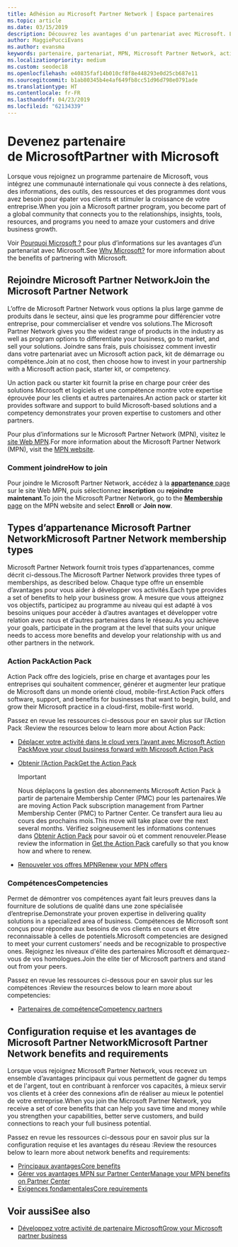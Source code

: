 ```yaml
---
title: Adhésion au Microsoft Partner Network | Espace partenaires
ms.topic: article
ms.date: 03/15/2019
description: Découvrez les avantages d'un partenariat avec Microsoft. L’offre de Microsoft Partner Network vous options la plus large gamme de produits dans le secteur, ainsi que les programme pour différencier votre entreprise, pour commercialiser et vendre vos solutions.
author: MaggiePucciEvans
ms.author: evansma
keywords: partenaire, partenariat, MPN, Microsoft Partner Network, action pack, MAPS, abonnement action pack, avantages, avantages MPN, adhésion, argent, or, compétences
ms.localizationpriority: medium
ms.custom: seodec18
ms.openlocfilehash: e40835faf14b010cf8f8e448293e0d25cb687e11
ms.sourcegitcommit: b1ab80345b4e4af649fb8cc51d96d798e0791ade
ms.translationtype: HT
ms.contentlocale: fr-FR
ms.lasthandoff: 04/23/2019
ms.locfileid: "62134339"
---
```

# <a name="partner-with-microsoft"></a><span data-ttu-id="bd088-105">Devenez partenaire de Microsoft</span><span class="sxs-lookup"><span data-stu-id="bd088-105">Partner with Microsoft</span></span>

<span data-ttu-id="bd088-106">Lorsque vous rejoignez un programme partenaire de Microsoft, vous intégrez une communauté internationale qui vous connecte à des relations, des informations, des outils, des ressources et des programmes dont vous avez besoin pour épater vos clients et stimuler la croissance de votre entreprise.</span><span class="sxs-lookup"><span data-stu-id="bd088-106">When you join a Microsoft partner program, you become part of a global community that connects you to the relationships, insights, tools, resources, and programs you need to amaze your customers and drive business growth.</span></span>

<span data-ttu-id="bd088-107">Voir [Pourquoi Microsoft ?](https://partner.microsoft.com/business-opportunities/why-microsoft) pour plus d’informations sur les avantages d’un partenariat avec Microsoft.</span><span class="sxs-lookup"><span data-stu-id="bd088-107">See [Why Microsoft?](https://partner.microsoft.com/business-opportunities/why-microsoft) for more information about the benefits of partnering with Microsoft.</span></span> 

## <a name="join-the-microsoft-partner-network"></a><span data-ttu-id="bd088-108">Rejoindre Microsoft Partner Network</span><span class="sxs-lookup"><span data-stu-id="bd088-108">Join the Microsoft Partner Network</span></span>

<!-- 12/5/18 The content below was copied and pasted directly from the Membership page of the MPN site (https://partner.microsoft.com/en-us/membership)-->

<span data-ttu-id="bd088-109">L’offre de Microsoft Partner Network vous options la plus large gamme de produits dans le secteur, ainsi que les programme pour différencier votre entreprise, pour commercialiser et vendre vos solutions.</span><span class="sxs-lookup"><span data-stu-id="bd088-109">The Microsoft Partner Network gives you the widest range of products in the industry as well as program options to differentiate your business, go to market, and sell your solutions.</span></span> <span data-ttu-id="bd088-110">Joindre sans frais, puis choisissez comment investir dans votre partenariat avec un Microsoft action pack, kit de démarrage ou compétence.</span><span class="sxs-lookup"><span data-stu-id="bd088-110">Join at no cost, then choose how to invest in your partnership with a Microsoft action pack, starter kit, or competency.</span></span>

<span data-ttu-id="bd088-111">Un action pack ou starter kit fournit la prise en charge pour créer des solutions Microsoft et logiciels et une compétence montre votre expertise éprouvée pour les clients et autres partenaires.</span><span class="sxs-lookup"><span data-stu-id="bd088-111">An action pack or starter kit provides software and support to build Microsoft-based solutions and a competency demonstrates your proven expertise to customers and other partners.</span></span>

<span data-ttu-id="bd088-112">Pour plus d’informations sur le Microsoft Partner Network (MPN), visitez le [site Web MPN](https://partner.microsoft.com/commercial).</span><span class="sxs-lookup"><span data-stu-id="bd088-112">For more information about the Microsoft Partner Network (MPN), visit the [MPN website](https://partner.microsoft.com/commercial).</span></span>

### <a name="how-to-join"></a><span data-ttu-id="bd088-113">Comment joindre</span><span class="sxs-lookup"><span data-stu-id="bd088-113">How to join</span></span>

<span data-ttu-id="bd088-114">Pour joindre le Microsoft Partner Network, accédez à la [ **appartenance** page](https://partner.microsoft.com/membership) sur le site Web MPN, puis sélectionnez **inscription** ou **rejoindre maintenant**.</span><span class="sxs-lookup"><span data-stu-id="bd088-114">To join the Microsoft Partner Network, go to the [**Membership** page](https://partner.microsoft.com/membership) on the MPN website and select **Enroll** or **Join now**.</span></span>

## <a name="microsoft-partner-network-membership-types"></a><span data-ttu-id="bd088-115">Types d’appartenance Microsoft Partner Network</span><span class="sxs-lookup"><span data-stu-id="bd088-115">Microsoft Partner Network membership types</span></span>

<!-- 12/5/18 The content below was copied and pasted directly from the Membership pages of the MPN site (https://partner.microsoft.com/en-us/membership)-->

<span data-ttu-id="bd088-116">Microsoft Partner Network fournit trois types d’appartenances, comme décrit ci-dessous.</span><span class="sxs-lookup"><span data-stu-id="bd088-116">The Microsoft Partner Network provides three types of memberships, as described below.</span></span> <span data-ttu-id="bd088-117">Chaque type offre un ensemble d’avantages pour vous aider à développer vos activités.</span><span class="sxs-lookup"><span data-stu-id="bd088-117">Each type provides a set of benefits to help your business grow.</span></span> <span data-ttu-id="bd088-118">À mesure que vous atteignez vos objectifs, participez au programme au niveau qui est adapté à vos besoins uniques pour accéder à d’autres avantages et développer votre relation avec nous et d’autres partenaires dans le réseau.</span><span class="sxs-lookup"><span data-stu-id="bd088-118">As you achieve your goals, participate in the program at the level that suits your unique needs to access more benefits and develop your relationship with us and other partners in the network.</span></span>

### <a name="action-pack"></a><span data-ttu-id="bd088-119">Action Pack</span><span class="sxs-lookup"><span data-stu-id="bd088-119">Action Pack</span></span>

<span data-ttu-id="bd088-120">Action Pack offre des logiciels, prise en charge et avantages pour les entreprises qui souhaitent commencer, générer et augmenter leur pratique de Microsoft dans un monde orienté cloud, mobile-first.</span><span class="sxs-lookup"><span data-stu-id="bd088-120">Action Pack offers software, support, and benefits for businesses that want to begin, build, and grow their Microsoft practice in a cloud-first, mobile-first world.</span></span> 

<span data-ttu-id="bd088-121">Passez en revue les ressources ci-dessous pour en savoir plus sur l’Action Pack :</span><span class="sxs-lookup"><span data-stu-id="bd088-121">Review the resources below to learn more about Action Pack:</span></span>

- [<span data-ttu-id="bd088-122">Déplacer votre activité dans le cloud vers l’avant avec Microsoft Action Pack</span><span class="sxs-lookup"><span data-stu-id="bd088-122">Move your cloud business forward with Microsoft Action Pack</span></span>](https://partner.microsoft.com/membership/action-pack)
- [<span data-ttu-id="bd088-123">Obtenir l’Action Pack</span><span class="sxs-lookup"><span data-stu-id="bd088-123">Get the Action Pack</span></span>](mpn-get-action-pack.md)
  
    >[!IMPORTANT]
    ><span data-ttu-id="bd088-124">Nous déplaçons la gestion des abonnements Microsoft Action Pack à partir de partenaire Membership Center (PMC) pour les partenaires.</span><span class="sxs-lookup"><span data-stu-id="bd088-124">We are moving Action Pack subscription management from Partner Membership Center (PMC) to Partner Center.</span></span> <span data-ttu-id="bd088-125">Ce transfert aura lieu au cours des prochains mois.</span><span class="sxs-lookup"><span data-stu-id="bd088-125">This move will take place over the next several months.</span></span> <span data-ttu-id="bd088-126">Vérifiez soigneusement les informations contenues dans [Obtenir Action Pack](mpn-get-action-pack.md) pour savoir où et comment renouveler.</span><span class="sxs-lookup"><span data-stu-id="bd088-126">Please review the information in [Get the Action Pack](mpn-get-action-pack.md) carefully so that you know how and where to renew.</span></span>  

- [<span data-ttu-id="bd088-127">Renouveler vos offres MPN</span><span class="sxs-lookup"><span data-stu-id="bd088-127">Renew your MPN offers</span></span>](renew-mpn-offers.md)

### <a name="competencies"></a><span data-ttu-id="bd088-128">Compétences</span><span class="sxs-lookup"><span data-stu-id="bd088-128">Competencies</span></span>

<span data-ttu-id="bd088-129">Permet de démontrer vos compétences ayant fait leurs preuves dans la fourniture de solutions de qualité dans une zone spécialisée d’entreprise.</span><span class="sxs-lookup"><span data-stu-id="bd088-129">Demonstrate your proven expertise in delivering quality solutions in a specialized area of business.</span></span> <span data-ttu-id="bd088-130">Compétences de Microsoft sont conçus pour répondre aux besoins de vos clients en cours et être reconnaissable à celles de potentiels.</span><span class="sxs-lookup"><span data-stu-id="bd088-130">Microsoft competencies are designed to meet your current customers’ needs and be recognizable to prospective ones.</span></span> <span data-ttu-id="bd088-131">Rejoignez les niveaux d'élite des partenaires Microsoft et démarquez-vous de vos homologues.</span><span class="sxs-lookup"><span data-stu-id="bd088-131">Join the elite tier of Microsoft partners and stand out from your peers.</span></span>

<span data-ttu-id="bd088-132">Passez en revue les ressources ci-dessous pour en savoir plus sur les compétences :</span><span class="sxs-lookup"><span data-stu-id="bd088-132">Review the resources below to learn more about competencies:</span></span>

- [<span data-ttu-id="bd088-133">Partenaires de compétence</span><span class="sxs-lookup"><span data-stu-id="bd088-133">Competency partners</span></span>](https://partner.microsoft.com/membership/competencies)

## <a name="microsoft-partner-network-benefits-and-requirements"></a><span data-ttu-id="bd088-134">Configuration requise et les avantages de Microsoft Partner Network</span><span class="sxs-lookup"><span data-stu-id="bd088-134">Microsoft Partner Network benefits and requirements</span></span>

<span data-ttu-id="bd088-135">Lorsque vous rejoignez Microsoft Partner Network, vous recevez un ensemble d’avantages principaux qui vous permettent de gagner du temps et de l'argent, tout en contribuant à renforcer vos capacités, à mieux servir vos clients et à créer des connexions afin de réaliser au mieux le potentiel de votre entreprise.</span><span class="sxs-lookup"><span data-stu-id="bd088-135">When you join the Microsoft Partner Network, you receive a set of core benefits that can help you save time and money while you strengthen your capabilities, better serve customers, and build connections to reach your full business potential.</span></span>

<span data-ttu-id="bd088-136">Passez en revue les ressources ci-dessous pour en savoir plus sur la configuration requise et les avantages du réseau :</span><span class="sxs-lookup"><span data-stu-id="bd088-136">Review the resources below to learn more about network benefits and requirements:</span></span>

- [<span data-ttu-id="bd088-137">Principaux avantages</span><span class="sxs-lookup"><span data-stu-id="bd088-137">Core benefits</span></span>](https://partner.microsoft.com/en-us/membership/core-benefits#simple-tab-content-1)
- [<span data-ttu-id="bd088-138">Gérer vos avantages MPN sur Partner Center</span><span class="sxs-lookup"><span data-stu-id="bd088-138">Manage your MPN benefits on Partner Center</span></span>](manage-your-partner-network-benefits.md)
- [<span data-ttu-id="bd088-139">Exigences fondamentales</span><span class="sxs-lookup"><span data-stu-id="bd088-139">Core requirements</span></span>](https://partner.microsoft.com/en-us/membership/core-benefits#simple-tab-content-2)

## <a name="see-also"></a><span data-ttu-id="bd088-140">Voir aussi</span><span class="sxs-lookup"><span data-stu-id="bd088-140">See also</span></span>
- [<span data-ttu-id="bd088-141">Développez votre activité de partenaire Microsoft</span><span class="sxs-lookup"><span data-stu-id="bd088-141">Grow your Microsoft partner business</span></span>](grow-your-business.md)
